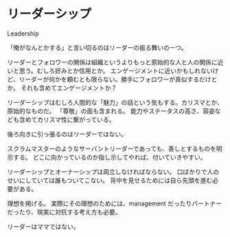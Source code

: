 # リーダーシップ

Leadership

「俺がなんとかする」と言い切るのはリーダーの振る舞いの一つ。

リーダーとフォロワーの関係は組織というよりもっと原始的な人と人の関係に近いと思う。むしろ好みとか信用とか。
エンゲージメントに近いかもしれないけど、リーダーが何かを頼むとも限らない。勝手にフォロワーが真似するだけとか。
それも含めてエンゲージメントか？

リーダーシップはむしろ人間的な「魅力」の話という気もする。カリスマとか、原始的なものだ。
「尊敬」の面も含まれる。
能力やステータスの高さ、容姿なども含めてカリスマ性に繋がっている。

後ろ向きに引っ張るのはリーダーではない。

スクラムマスターのようなサーバントリーダーであっても、善しとするものを明示する。
どこに向かっているのか指し示してやれば、付いていきやすい。

リーダーシップとオーナーシップは両立しなければならない。
口ばかりで人のせいにしていては誰もついてこない。
背中を見せるためには自ら先頭を進む必要がある。

理想を掲げる。
実際にその理想のためには、management だったりパートナーだったり、現実に対抗する考え方も必要。

リーダーはママではない。
